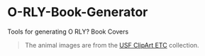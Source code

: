 # O-RLY-Book-Generator
Tools for generating O RLY? Book Covers


> The animal images are from the [USF ClipArt ETC](https://etc.usf.edu/clipart/animals/) collection.

